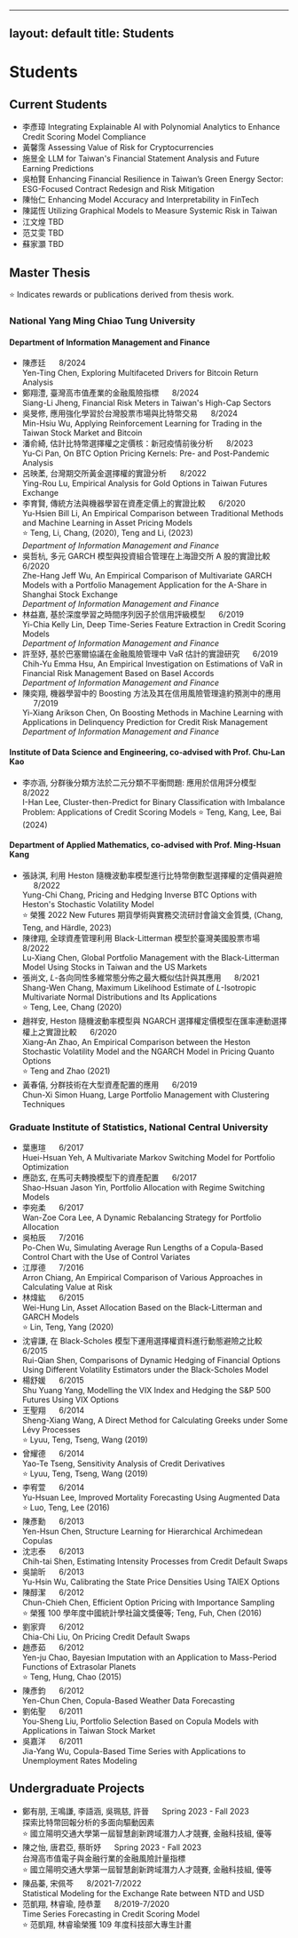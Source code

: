 --- 
layout: default 
title: Students
--

# Students 

## Current Students

- 李彥璋 Integrating Explainable AI with Polynomial Analytics to Enhance Credit Scoring Model Compliance
- 黃馨霈 Assessing Value of Risk for Cryptocurrencies
- 施昱全 LLM for Taiwan's Financial Statement Analysis and Future Earning Predictions
- 吳柏賢 Enhancing Financial Resilience in Taiwan’s Green Energy Sector: ESG-Focused Contract Redesign and Risk Mitigation
- 陳怡仁 Enhancing Model Accuracy and Interpretability in FinTech
- 陳諾恆 Utilizing Graphical Models to Measure Systemic Risk in Taiwan
- 江文煌 TBD
- 范艾雯 TBD
- 蘇家灝 TBD

## Master Thesis

⭐ Indicates rewards or publications derived from thesis work.

### National Yang Ming Chiao Tung University
#### Department of Information Management and Finance
- 陳彥廷 &nbsp;&nbsp;&nbsp;&nbsp; 8/2024  
  Yen-Ting Chen, Exploring Multifaceted Drivers for Bitcoin Return Analysis  
- 鄭翔澧, 臺灣高市值產業的金融風險指標 &nbsp;&nbsp;&nbsp;&nbsp; 8/2024  
  Siang-Li Jheng, Financial Risk Meters in Taiwan's High-Cap Sectors  
- 吳旻修, 應用強化學習於台灣股票市場與比特幣交易 &nbsp;&nbsp;&nbsp;&nbsp; 8/2024  
  Min-Hsiu Wu, Applying Reinforcement Learning for Trading in the Taiwan Stock Market and Bitcoin  
- 潘俞綺, 估計比特幣選擇權之定價核：新冠疫情前後分析 &nbsp;&nbsp;&nbsp;&nbsp; 8/2023  
  Yu-Ci Pan, On BTC Option Pricing Kernels: Pre- and Post-Pandemic Analysis  
- 呂映葇, 台灣期交所黃金選擇權的實證分析 &nbsp;&nbsp;&nbsp;&nbsp; 8/2022  
  Ying-Rou Lu, Empirical Analysis for Gold Options in Taiwan Futures Exchange
- 李育賢, 傳統方法與機器學習在資產定價上的實證比較 &nbsp;&nbsp;&nbsp;&nbsp; 6/2020  
  Yu-Hsien Bill Li, An Empirical Comparison between Traditional Methods and Machine Learning in Asset Pricing Models  
  ⭐  Teng, Li, Chang, (2020), Teng and Li, (2023)  
  *Department of Information Management and Finance*
- 吳哲杭, 多元 GARCH 模型與投資組合管理在上海證交所 A 股的實證比較 &nbsp;&nbsp;&nbsp;&nbsp; 6/2020  
  Zhe-Hang Jeff Wu, An Empirical Comparison of Multivariate GARCH Models with a Portfolio Management Application for the A-Share in Shanghai Stock Exchange  
  *Department of Information Management and Finance*
- 林益嘉, 基於深度學習之時間序列因子於信用評級模型 &nbsp;&nbsp;&nbsp;&nbsp; 6/2019  
  Yi-Chia Kelly Lin, Deep Time-Series Feature Extraction in Credit Scoring Models  
  *Department of Information Management and Finance*
- 許至妤, 基於巴塞爾協議在金融風險管理中 VaR 估計的實證研究 &nbsp;&nbsp;&nbsp;&nbsp; 6/2019  
  Chih-Yu Emma Hsu, An Empirical Investigation on Estimations of VaR in Financial Risk Management Based on Basel Accords  
  *Department of Information Management and Finance*
- 陳奕翔, 機器學習中的 Boosting 方法及其在信用風險管理違約預測中的應用 &nbsp;&nbsp;&nbsp;&nbsp; 7/2019  
  Yi-Xiang Arikson Chen, On Boosting Methods in Machine Learning with Applications in Delinquency Prediction for Credit Risk Management  
  *Department of Information Management and Finance*


#### Institute of Data Science and Engineering, co-advised with Prof. Chu-Lan Kao
- 李亦涵, 分群後分類方法於二元分類不平衡問題: 應用於信用評分模型 &nbsp;&nbsp;&nbsp;&nbsp; 8/2022  
  I-Han Lee, Cluster-then-Predict for Binary Classification with Imbalance Problem: Applications of Credit Scoring Models
  ⭐ Teng, Kang, Lee, Bai (2024)

#### Department of Applied Mathematics, co-advised with Prof. Ming-Hsuan Kang
- 張詠淇, 利用 Heston 隨機波動率模型進行比特幣倒數型選擇權的定價與避險 &nbsp;&nbsp;&nbsp;&nbsp; 8/2022  
  Yung-Chi Chang, Pricing and Hedging Inverse BTC Options with Heston's Stochastic Volatility Model  
  ⭐ 榮獲 2022 New Futures 期貨學術與實務交流研討會論文金質獎, (Chang, Teng, and Härdle, 2023)
- 陳律翔, 全球資產管理利用 Black-Litterman 模型於臺灣美國股票市場 &nbsp;&nbsp;&nbsp;&nbsp; 8/2022  
  Lu-Xiang Chen, Global Portfolio Management with the Black-Litterman Model Using Stocks in Taiwan and the US Markets  
- 張尚文, $L$-各向同性多維常態分佈之最大概似估計與其應用 &nbsp;&nbsp;&nbsp;&nbsp; 8/2021  
  Shang-Wen Chang, Maximum Likelihood Estimate of $L$-Isotropic Multivariate Normal Distributions and Its Applications  
  ⭐ Teng, Lee, Chang (2020)
- 趙祥安, Heston 隨機波動率模型與 NGARCH 選擇權定價模型在匯率連動選擇權上之實證比較 &nbsp;&nbsp;&nbsp;&nbsp; 6/2020  
  Xiang-An Zhao, An Empirical Comparison between the Heston Stochastic Volatility Model and the NGARCH Model in Pricing Quanto Options  
  ⭐ Teng and Zhao (2021)
- 黃春僖, 分群技術在大型資產配置的應用 &nbsp;&nbsp;&nbsp;&nbsp; 6/2019  
  Chun-Xi Simon Huang, Large Portfolio Management with Clustering Techniques  
  
### Graduate Institute of Statistics, National Central University
- 葉惠瑄 &nbsp;&nbsp;&nbsp;&nbsp; 6/2017  
  Huei-Hsuan Yeh, A Multivariate Markov Switching Model for Portfolio Optimization
- 應劭玄, 在馬可夫轉換模型下的資產配置 &nbsp;&nbsp;&nbsp;&nbsp; 6/2017  
  Shao-Hsuan Jason Yin, Portfolio Allocation with Regime Switching Models
- 李宛柔 &nbsp;&nbsp;&nbsp;&nbsp; 6/2017  
  Wan-Zoe Cora Lee, A Dynamic Rebalancing Strategy for Portfolio Allocation
- 吳柏辰 &nbsp;&nbsp;&nbsp;&nbsp; 7/2016  
  Po-Chen Wu, Simulating Average Run Lengths of a Copula-Based Control Chart with the Use of Control Variates
- 江厚德 &nbsp;&nbsp;&nbsp;&nbsp; 7/2016  
  Arron Chiang, An Empirical Comparison of Various Approaches in Calculating Value at Risk
- 林煒紘 &nbsp;&nbsp;&nbsp;&nbsp; 6/2015  
  Wei-Hung Lin, Asset Allocation Based on the Black-Litterman and GARCH Models  
  ⭐ Lin, Teng, Yang (2020)
- 沈睿謙, 在 Black-Scholes 模型下運用選擇權資料進行動態避險之比較 &nbsp;&nbsp;&nbsp;&nbsp; 6/2015  
  Rui-Qian Shen, Comparisons of Dynamic Hedging of Financial Options Using Different Volatility Estimators under the Black-Scholes Model
- 楊舒媛 &nbsp;&nbsp;&nbsp;&nbsp; 6/2015  
  Shu Yuang Yang, Modelling the VIX Index and Hedging the S&P 500 Futures Using VIX Options
- 王聖翔 &nbsp;&nbsp;&nbsp;&nbsp; 6/2014  
  Sheng-Xiang Wang, A Direct Method for Calculating Greeks under Some Lévy Processes  
  ⭐ Lyuu, Teng, Tseng, Wang (2019)
- 曾耀德 &nbsp;&nbsp;&nbsp;&nbsp; 6/2014  
  Yao-Te Tseng, Sensitivity Analysis of Credit Derivatives  
  ⭐  Lyuu, Teng, Tseng, Wang (2019)
- 李宥萱 &nbsp;&nbsp;&nbsp;&nbsp; 6/2014  
  Yu-Hsuan Lee, Improved Mortality Forecasting Using Augmented Data  
  ⭐  Luo, Teng, Lee (2016)
- 陳彥勳 &nbsp;&nbsp;&nbsp;&nbsp; 6/2013  
  Yen-Hsun Chen, Structure Learning for Hierarchical Archimedean Copulas
- 沈志泰 &nbsp;&nbsp;&nbsp;&nbsp; 6/2013  
  Chih-tai Shen, Estimating Intensity Processes from Credit Default Swaps
- 吳諭昕 &nbsp;&nbsp;&nbsp;&nbsp; 6/2013  
  Yu-Hsin Wu, Calibrating the State Price Densities Using TAIEX Options
- 陳醇潔 &nbsp;&nbsp;&nbsp;&nbsp; 6/2012  
  Chun-Chieh Chen, Efficient Option Pricing with Importance Sampling  
  ⭐ 榮獲 100 學年度中國統計學社論文獎優等; Teng, Fuh, Chen (2016)
- 劉家齊 &nbsp;&nbsp;&nbsp;&nbsp; 6/2012  
  Chia-Chi Liu, On Pricing Credit Default Swaps
- 趙彥茹 &nbsp;&nbsp;&nbsp;&nbsp; 6/2012  
  Yen-ju Chao, Bayesian Imputation with an Application to Mass-Period Functions of Extrasolar Planets  
  ⭐ Teng, Hung, Chao (2015)
- 陳彥鈞 &nbsp;&nbsp;&nbsp;&nbsp; 6/2012  
  Yen-Chun Chen, Copula-Based Weather Data Forecasting
- 劉佑聖 &nbsp;&nbsp;&nbsp;&nbsp; 6/2011  
  You-Sheng Liu, Portfolio Selection Based on Copula Models with Applications in Taiwan Stock Market
- 吳嘉洋 &nbsp;&nbsp;&nbsp;&nbsp; 6/2011  
  Jia-Yang Wu, Copula-Based Time Series with Applications to Unemployment Rates Modeling

## Undergraduate Projects

- 鄭有朋, 王鳴謙, 李語涵, 吳珮慈, 許晉 &nbsp;&nbsp;&nbsp;&nbsp; Spring 2023 - Fall 2023  
  探索比特幣回報分析的多面向驅動因素  
  ⭐ 國立陽明交通大學第一屆智慧創新跨域潛力人才競賽, 金融科技組, 優等
- 陳之怡, 唐君亞, 蔡昕妤 &nbsp;&nbsp;&nbsp;&nbsp; Spring 2023 - Fall 2023  
  台灣高市值電子與金融行業的金融風險計量指標  
  ⭐ 國立陽明交通大學第一屆智慧創新跨域潛力人才競賽, 金融科技組, 優等
- 陳品蓁, 宋佩芩 &nbsp;&nbsp;&nbsp;&nbsp; 8/2021-7/2022  
  Statistical Modeling for the Exchange Rate between NTD and USD
- 范凱翔, 林睿瑜, 陸恭葦 &nbsp;&nbsp;&nbsp;&nbsp; 8/2019-7/2020  
  Time Series Forecasting in Credit Scoring Model  
  ⭐ 范凱翔, 林睿瑜榮獲 109 年度科技部大專生計畫
